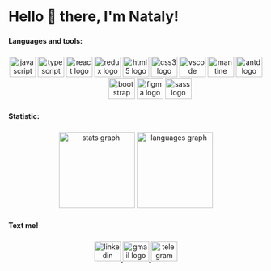 <h1 align="left">Hello  👋 there, I'm Nataly!</h1>

###

<h4 align="left">Languages and tools:</h4>

###

<div align="center">
  <img src="https://cdn.jsdelivr.net/gh/devicons/devicon/icons/javascript/javascript-original.svg" height="40" width="52" alt="javascript logo"  />
  <img src="https://cdn.jsdelivr.net/gh/devicons/devicon/icons/typescript/typescript-original.svg" height="40" width="52" alt="typescript logo"  />
  <img src="https://cdn.jsdelivr.net/gh/devicons/devicon/icons/react/react-original.svg" height="40" width="52" alt="react logo"  />
  <img src="https://cdn.jsdelivr.net/gh/devicons/devicon/icons/redux/redux-original.svg" height="40" width="52" alt="redux logo"  />
  <img src="https://cdn.jsdelivr.net/gh/devicons/devicon/icons/html5/html5-original.svg" height="40" width="52" alt="html5 logo"  />
  <img src="https://cdn.jsdelivr.net/gh/devicons/devicon/icons/css3/css3-original.svg" height="40" width="52" alt="css3 logo"  />
  <img src="https://cdn.jsdelivr.net/gh/devicons/devicon/icons/vscode/vscode-original.svg" height="40" width="52" alt="vscode logo"  />
  <img src="https://svgshare.com/i/j4j.svg" height="40" width="52" alt="mantine logo"  />
  <img src="https://svgshare.com/i/j5Y.svg" height="40" width="52" alt="antd logo"  />
  <svg id="icon" xmlns="http://www.w3.org/2000/svg" width="52" height="40" viewBox="0 0 32 32"><defs><path d="M13.5,30.8149a1.0011,1.0011,0,0,1-.4927-.13l-8.5-4.815A1,1,0,0,1,4,25V15a1,1,0,0,1,.5073-.87l8.5-4.815a1.0013,1.0013,0,0,1,.9854,0l8.5,4.815A1,1,0,0,1,23,15V25a1,1,0,0,1-.5073.87l-8.5,4.815A1.0011,1.0011,0,0,1,13.5,30.8149ZM6,24.417l7.5,4.2485L21,24.417V15.583l-7.5-4.2485L6,15.583Z"/><path d="M28,17H26V7.583L18.5,3.3345,10.4927,7.87,9.5073,6.13l8.5-4.815a1.0013,1.0013,0,0,1,.9854,0l8.5,4.815A1,1,0,0,1,28,7Z"/><rect id="_Transparent_Rectangle_" data-name="&lt;Transparent Rectangle&gt;" class="cls-1" width="32" height="32" transform="translate(32 32) rotate(180)"/></svg>
  <img src="https://cdn.jsdelivr.net/gh/devicons/devicon/icons/bootstrap/bootstrap-original.svg" height="40" width="52" alt="bootstrap logo"  />
  <img src="https://cdn.jsdelivr.net/gh/devicons/devicon/icons/figma/figma-original.svg" height="40" width="52" alt="figma logo"  />
  <img src="https://cdn.jsdelivr.net/gh/devicons/devicon/icons/sass/sass-original.svg" height="40" width="52" alt="sass logo"  />
</div>

###

<h4 align="left">Statistic:</h4>

###

<div align="center">
  <img src="https://github-readme-stats.vercel.app/api?hide_title=false&hide_rank=true&show_icons=true&include_all_commits=false&count_private=true&disable_animations=false&theme=default&locale=en&hide_border=false&username=Kupparos" height="150" alt="stats graph"  />
  <img src="https://github-readme-stats.vercel.app/api/top-langs?locale=en&hide_title=false&layout=compact&card_width=320&langs_count=5&theme=default&hide_border=false&username=Kupparos" height="150" alt="languages graph"  />
</div>

###

<h4 align="left">Text me!</h4>

###

<div align="center">
  <a href="https://www.linkedin.com/in/natalya-masalova-7493a2243/" target="_blank">
    <img src="https://raw.githubusercontent.com/maurodesouza/profile-readme-generator/master/src/assets/icons/social/linkedin/default.svg" width="52" height="40" alt="linkedin logo"  />
  </a>
  <a href="mailto:kupparos@gmail.com" target="_blank">
    <img src="https://raw.githubusercontent.com/maurodesouza/profile-readme-generator/master/src/assets/icons/social/gmail/default.svg" width="52" height="40" alt="gmail logo"  />
  </a>
  <a href="https://t.me/kupparos" target="_blank">
    <img src="https://raw.githubusercontent.com/maurodesouza/profile-readme-generator/master/src/assets/icons/social/telegram/default.svg" width="52" height="40" alt="telegram logo"  />
  </a>
</div>

###

